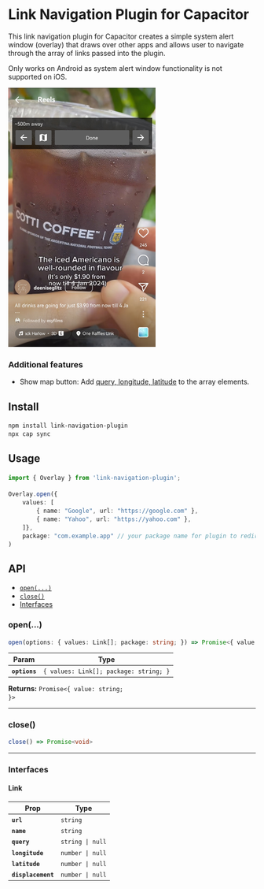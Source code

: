 # Link Navigation Plugin for Capacitor

This link navigation plugin for Capacitor creates a simple system alert window (overlay) that draws over other apps and allows user to navigate through the array of links passed into the plugin.

Only works on Android as system alert window functionality is not supported on iOS.

<img src="https://github.com/huishun98/link-navigation-plugin/blob/main/assets/Example.jpg?raw%253Dtrue" alt="demo.jpg" width="300" />


### Additional features
* Show map button: Add [query, longitude, latitude](#interfaces) to the array elements.

## Install

```bash
npm install link-navigation-plugin
npx cap sync
```

## Usage
```typescript
import { Overlay } from 'link-navigation-plugin';

Overlay.open({ 
    values: [
        { name: "Google", url: "https://google.com" },
        { name: "Yahoo", url: "https://yahoo.com" },
    ]},
    package: "com.example.app" // your package name for plugin to redirect back to
)
```

## API

<docgen-index>

* [`open(...)`](#open)
* [`close()`](#close)
* [Interfaces](#interfaces)

</docgen-index>

<docgen-api>
<!--Update the source file JSDoc comments and rerun docgen to update the docs below-->

### open(...)

```typescript
open(options: { values: Link[]; package: string; }) => Promise<{ value: string; }>
```

| Param         | Type                                              |
| ------------- | ------------------------------------------------- |
| **`options`** | <code>{ values: Link[]; package: string; }</code> |

**Returns:** <code>Promise&lt;{ value: string; }&gt;</code>

--------------------


### close()

```typescript
close() => Promise<void>
```

--------------------


### Interfaces


#### Link

| Prop               | Type                        |
| ------------------ | --------------------------- |
| **`url`**          | <code>string</code>         |
| **`name`**         | <code>string</code>         |
| **`query`**        | <code>string \| null</code> |
| **`longitude`**    | <code>number \| null</code> |
| **`latitude`**     | <code>number \| null</code> |
| **`displacement`** | <code>number \| null</code> |

</docgen-api>
